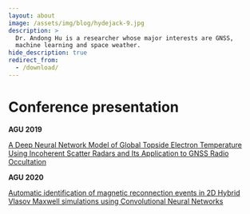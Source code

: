 ```yaml
---
layout: about
image: /assets/img/blog/hydejack-9.jpg
description: >
  Dr. Andong Hu is a researcher whose major interests are GNSS,
  machine learning and space weather.
hide_description: true
redirect_from:
  - /download/
---
```


# Conference presentation
<b>AGU 2019</b>

[A Deep Neural Network Model of Global Topside Electron Temperature Using Incoherent
Scatter Radars and Its Application to GNSS Radio Occultation](assets/pdf/post_landscape.pdf)

<b>AGU 2020</b>

[Automatic identification of magnetic reconnection events in 2D Hybrid Vlasov Maxwell simulations using Convolutional Neural Networks](assets/pdf/Presentation_reconnection.pdf)
